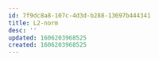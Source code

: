 ```yaml
---
id: 7f9dc8a8-107c-4d3d-b288-13697b444341
title: L2-norm
desc: ''
updated: 1606203968525
created: 1606203968525
---
```


